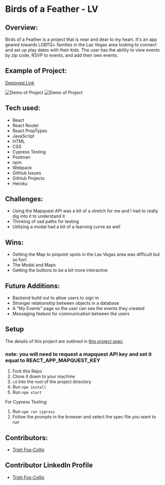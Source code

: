 
# Birds of a Feather - LV

## Overview:

Birds of a Feather is a project that is near and dear to my heart.  It's an app geared towards LGBTQ+ families in the Las Vegas area looking to connect and set up play dates with their kids.  The user has the ability to view events by zip code, RSVP to events, and add their own events.

## Example of Project:

[Deployed Link](https://birds-of-a-feather-lv.herokuapp.com/)

![Demo of Project](./src/assets/BirdsOfAFeather1.gif)
![Demo of Project](./src/assets/BirdsofaFeather2.gif)

## Tech used:
* React
* React Router
* React PropTypes
* JavaScript
* HTML
* CSS
* Cypress Testing
* Postman
* npm
* Webpack
* GitHub Issues
* GitHub Projects
* Heroku


## Challenges:
- Using the Mapquest API was a bit of a stretch for me and I had to really dig into it to understand it
- Thinking of sad paths for testing
- Utilizing a modal had a bit of a learning curve as well

## Wins:
- Getting the Map to pinpoint spots in the Las Vegas area was difficult but so fun!
- The Modal and Maps 
- Getting the buttons to be a bit more interactive


## Future Additions:
- Backend build out to allow users to sign in
- Stronger relationship between objects in a database
- A "My Events" page so the user can see the events they created
- Messaging feature for communication between the users

## Setup

The details of this project are outlined in [this project spec](https://frontend.turing.edu/projects/module-3/showcase.html).

### note: you will need to request a mapquest API key and set it equal to REACT_APP_MAPQUEST_KEY
1. Fork this Repo
2. Clone it down to your machine
3. `cd` into the root of the project directory
4. Run `npm install`
5. Run `npm start`


For Cypress Testing:
1. Run `npm run cypress`
2. Follow the prompts in the browser and select the spec file you want to run

## Contributors:
- [Trish Fox-Collis](https://github.com/tfoxcollis)

## Contributor LinkedIn Profile
- [Trish Fox-Collis](https://www.linkedin.com/in/trish-fox-collis/)
